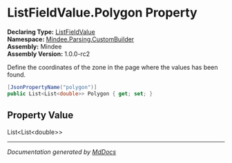 ﻿<!--  
  <auto-generated>   
    The contents of this file were generated by a tool.  
    Changes to this file may be list if the file is regenerated  
  </auto-generated>   
-->

# ListFieldValue.Polygon Property

**Declaring Type:** [ListFieldValue](../index.md)  
**Namespace:** [Mindee.Parsing.CustomBuilder](../../index.md)  
**Assembly:** Mindee  
**Assembly Version:** 1.0.0\-rc2

Define the coordinates of the zone in the page where the values has been found.

```csharp
[JsonPropertyName("polygon")]
public List<List<double>> Polygon { get; set; }
```

## Property Value

List\<List\<double\>\>

___

*Documentation generated by [MdDocs](https://github.com/ap0llo/mddocs)*
